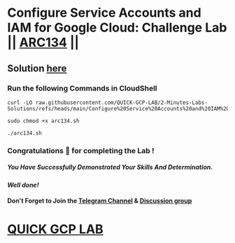 # Configure Service Accounts and IAM for Google Cloud: Challenge Lab || [ARC134](https://www.cloudskillsboost.google/focuses/67219?parent=catalog) ||

## Solution [here]()

### Run the following Commands in CloudShell

```
curl -LO raw.githubusercontent.com/QUICK-GCP-LAB/2-Minutes-Labs-Solutions/refs/heads/main/Configure%20Service%20Accounts%20and%20IAM%20for%20Google%20Cloud%20Challenge%20Lab/arc134.sh

sudo chmod +x arc134.sh

./arc134.sh
```

### Congratulations 🎉 for completing the Lab !

##### *You Have Successfully Demonstrated Your Skills And Determination.*

#### *Well done!*

#### Don't Forget to Join the [Telegram Channel](https://t.me/quickgcplab) & [Discussion group](https://t.me/quickgcplabchats)

# [QUICK GCP LAB](https://www.youtube.com/@quickgcplab)